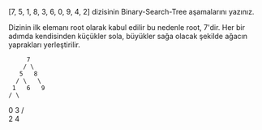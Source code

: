 [7, 5, 1, 8, 3, 6, 0, 9, 4, 2] dizisinin Binary-Search-Tree aşamalarını yazınız.

Dizinin ilk elemanı root olarak kabul edilir bu nedenle root, 7'dir. Her bir adımda kendisinden küçükler sola, büyükler sağa
olacak şekilde ağacın yaprakları yerleştirilir.

         7
        / \
       5   8
      / \   \
     1   6   9
    / \
   0   3
      / \
     2   4
